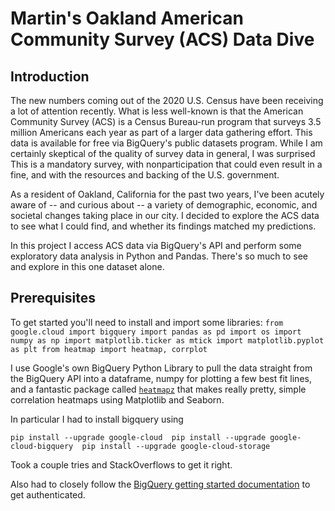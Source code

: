 # Martin's Oakland American Community Survey (ACS) Data Dive

## Introduction

The new numbers coming out of the 2020 U.S. Census have been receiving a lot of attention recently. What is less well-known is that the American Community Survey (ACS) is a Census Bureau-run program that surveys 3.5 million Americans each year as part of a larger data gathering effort. This data is available for free via BigQuery's public datasets program. While I am certainly skeptical of the quality of survey data in general, I was surprised This is a mandatory survey, with nonparticipation that could even result in a fine, and with the resources and backing of the U.S. government.

As a resident of Oakland, California for the past two years, I've been acutely aware of -- and curious about -- a variety of demographic, economic, and societal changes taking place in our city. I decided to explore the ACS data to see what I could find, and whether its findings matched my predictions.

In this project I access ACS data via BigQuery's API and perform some exploratory data analysis in Python and Pandas. There's so much to see and explore in this one dataset alone.


## Prerequisites
To get started you'll need to install and import some libraries:
`from google.cloud import bigquery
import pandas as pd
import os
import numpy as np
import matplotlib.ticker as mtick
import matplotlib.pyplot as plt
from heatmap import heatmap, corrplot`

I use Google's own BigQuery Python Library to pull the data straight from the BigQuery API into a dataframe, numpy for plotting a few best fit lines, and a fantastic package called [`heatmapz`](https://pypi.org/project/heatmapz/) that makes really pretty, simple correlation heatmaps using Matplotlib and Seaborn.

In particular I had to install bigquery using

`pip install --upgrade google-cloud 
pip install --upgrade google-cloud-bigquery 
pip install --upgrade google-cloud-storage`

Took a couple tries and StackOverflows to get it right.

Also had to closely follow the [BigQuery getting started documentation](https://cloud.google.com/docs/authentication/getting-started) to get authenticated.